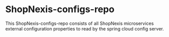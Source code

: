 # ShopNexis-configs-repo
This ShopNexis-configs-repo consists of all ShopNexis microservices external configuration properties to read by the spring cloud config server.
